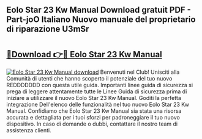 ## Eolo Star 23 Kw Manual Download gratuit PDF - Part-joO Italiano Nuovo manuale del proprietario di riparazione U3mSr

# <h2><a href="http://dfh4m5.blite.top/?on=Eolo+Star+23+Kw+Manual">🔗Download 👉🔴 Eolo Star 23 Kw Manual</a></h2>

[![Eolo Star 23 Kw Manual download](https://i.imgur.com/lujVjoI.png)](http://dfh4m5.blite.top/?on=Eolo+Star+23+Kw+Manual)
Benvenuti nel Club! Unisciti alla Comunità di utenti che hanno scoperto il potenziale del tuo nuovo REDDDDDDD con questa utile guida. Importanti linee guida di sicurezza si prega di leggere attentamente tutte le Linee Guida di sicurezza prima di iniziare a utilizzare il nuovo Eolo Star 23 Kw Manual. Goditi la perfetta integrazione Dell'elenco delle funzionalità nel tuo nuovo Eolo Star 23 Kw Manual. Confidiamo che Eolo Star 23 Kw Manual sia stata una risorsa accurata e dettagliata per i tuoi sforzi per padroneggiare il tuo nuovo dispositivo. In caso di domande o dubbi, contattare il nostro team di assistenza clienti.
